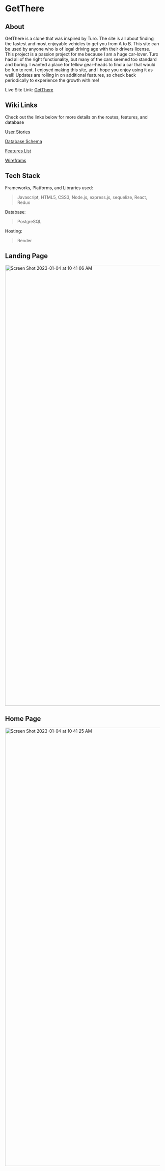 # GetThere

## About
GetThere is a clone that was inspired by Turo. The site is all about finding the fastest and most enjoyable vehicles to get you from A to B. This site can be used by anyone who is of legal driving age with their drivers license.
This project is a passion project for me because I am a huge car-lover. Turo had all of the right functionality, but many of the cars seemed too standard and boring. I wanted a place for fellow gear-heads to find a car that would be fun to rent.
I enjoyed making this site, and I hope you enjoy using it as well! Updates are rolling in on additional features, so check back periodically to experience the growth with me!

Live Site Link: [GetThere](https://getthere.onrender.com)

## Wiki Links
Check out the links below for more details on the routes, features, and database

 [User Stories](https://github.com/FarhadK2022/GetThere/wiki/User-Stories)


 [Database Schema](https://github.com/FarhadK2022/GetThere/wiki/DB-Schema)


 [Features List](https://github.com/FarhadK2022/GetThere/wiki/Features-List)
 
 
 [Wireframs](https://github.com/FarhadK2022/GetThere/wiki/Wireframes)

## Tech Stack
Frameworks, Platforms, and Libraries used:

>  Javascript, HTML5, CSS3, Node.js, express.js, sequelize, React, Redux

Database:

>  PostgreSQL

Hosting:

>  Render

## Landing Page
<img width="1435" alt="Screen Shot 2023-01-04 at 10 41 06 AM" src="https://user-images.githubusercontent.com/100194132/210626558-f188da60-a8f9-4ddb-8376-108bc43d4c97.png">

## Home Page
<img width="1427" alt="Screen Shot 2023-01-04 at 10 41 25 AM" src="https://user-images.githubusercontent.com/100194132/210626633-fe3de0af-5338-4b64-bc1e-65605bbcf93c.png">
